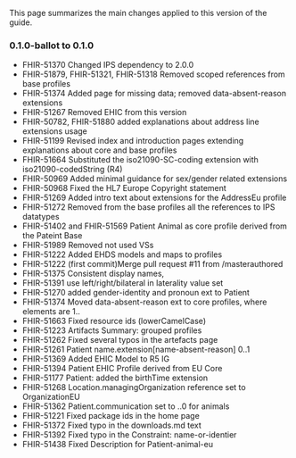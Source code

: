 This page summarizes the main changes applied to this version of the guide.

### 0.1.0-ballot to 0.1.0


* FHIR-51370 Changed IPS dependency to 2.0.0
* FHIR-51879, FHIR-51321, FHIR-51318 Removed scoped references from base profiles
* FHIR-51374 Added page for missing data; removed data-absent-reason extensions
* FHIR-51267 Removed EHIC from this version
* FHIR-50782, FHIR-51880 added explanations about address line extensions usage
* FHIR-51199 Revised index and introduction pages extending explanations about core and base profiles
* FHIR-51664 Substituted the iso21090-SC-coding extension with iso21090-codedString (R4)
* FHIR-50969 Added minimal guidance for sex/gender related extensions
* FHIR-50968 Fixed the HL7 Europe Copyright statement
* FHIR-51269 Added intro text about extensions for the AddressEu profile
* FHIR-51272 Removed from the base profiles all the references to IPS datatypes
* FHIR-51402 and FHIR-51569 Patient Animal as core profile derived from the Pateint Base
* FHIR-51989 Removed not used VSs
* FHIR-51222 Added EHDS models and maps to profiles
* FHIR-51222 (first commit)Merge pull request #11 from /masterauthored
* FHIR-51375 Consistent display names, 
* FHIR-51391 use left/right/bilateral in laterality value set
* FHIR-51270 added gender-identity and pronoun ext to Patient
* FHIR-51374 Moved data-absent-reason ext to core profiles, where elements are 1..
* FHIR-51663 Fixed resource ids (lowerCamelCase)
* FHIR-51223 Artifacts Summary: grouped profiles
* FHIR-51262 Fixed several typos in the artefacts page
* FHIR-51261 Patient name.extension[name-absent-reason] 0..1
* FHIR-51369 Added EHIC Model to R5 IG
* FHIR-51394 Patient EHIC Profile derived from EU Core
* FHIR-51177 Patient: added the birthTime extension
* FHIR-51268 Location.managingOrganization reference set to OrganizationEU
* FHIR-51362 Patient.communication set to ..0 for animals
* FHIR-51221 Fixed package ids in the home page
* FHIR-51372 Fixed typo in the downloads.md text
* FHIR-51392 Fixed typo in the Constraint: name-or-identier
* FHIR-51438 Fixed Description for Patient-animal-eu